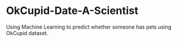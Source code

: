 # OkCupid-Date-A-Scientist
Using Machine Learning to predict whether someone has pets using OkCupid dataset.
